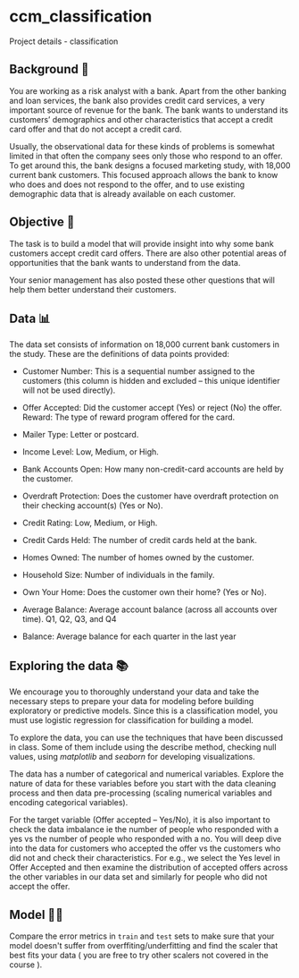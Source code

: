 # ccm_classification

Project details - classification

## Background 🔎

You are working as a risk analyst with a bank. Apart from the other banking and loan services, the bank also provides credit card services, a very important source of revenue for the bank. The bank wants to understand its customers’ demographics and other characteristics that accept a credit card offer and that do not accept a credit card.

Usually, the observational data for these kinds of problems is somewhat limited in that often the company sees only those who respond to an offer. To get around this, the bank designs a focused marketing study, with 18,000 current bank customers. This focused approach allows the bank to know who does and does not respond to the offer, and to use existing demographic data that is already available on each customer.

## Objective 🎯

The task is to build a model that will provide insight into why some bank customers accept credit card offers. There are also other potential areas of opportunities that the bank wants to understand from the data.

Your senior management has also posted these other questions that will help them better understand their customers.

## Data 📊

The data set consists of information on 18,000 current bank customers in the study. These are the definitions of data points provided:

- Customer Number: This is a sequential number assigned to the customers (this column is hidden and excluded – this unique identifier will not be used directly).

- Offer Accepted: Did the customer accept (Yes) or reject (No) the offer. Reward: The type of reward program offered for the card.

- Mailer Type: Letter or postcard.

- Income Level: Low, Medium, or High.

- Bank Accounts Open: How many non-credit-card accounts are held by the customer.

- Overdraft Protection: Does the customer have overdraft protection on their checking account(s) (Yes or No).

- Credit Rating: Low, Medium, or High.

- Credit Cards Held: The number of credit cards held at the bank.

- Homes Owned: The number of homes owned by the customer.

- Household Size: Number of individuals in the family.

- Own Your Home: Does the customer own their home? (Yes or No).

- Average Balance: Average account balance (across all accounts over time). Q1, Q2, Q3, and Q4

- Balance: Average balance for each quarter in the last year

## Exploring the data 📚

We encourage you to thoroughly understand your data and take the necessary steps to prepare your data for modeling before building exploratory or predictive models. Since this is a classification model, you must use logistic regression for classification for building a model. 

To explore the data, you can use the techniques that have been discussed in class. Some of them include using the describe method, checking null values, using _matplotlib_ and _seaborn_ for developing visualizations.

The data has a number of categorical and numerical variables. Explore the nature of data for these variables before you start with the data cleaning process and then data pre-processing (scaling numerical variables and encoding categorical variables).

For the target variable (Offer accepted – Yes/No), it is also important to check the data imbalance ie the number of people who responded with a yes vs the number of people who responded with a no.
You will deep dive into the data for customers who accepted the offer vs the customers who did not and check their characteristics. For e.g., we select the Yes level in Offer Accepted and then examine the distribution of accepted offers across the other variables in our data set and similarly for people who did not accept the offer.

## Model 💃🏻

Compare the error metrics in `train` and `test` sets to make sure that your model doesn't suffer from overffiting/underfitting and find the scaler that best fits your data ( you are free to try other scalers not covered in the course ).
